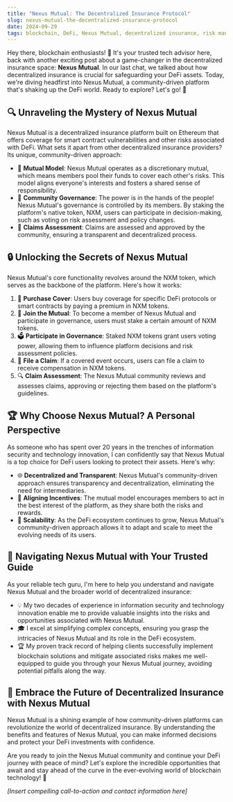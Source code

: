 ```yaml
---
title: "Nexus Mutual: The Decentralized Insurance Protocol"
slug: nexus-mutual-the-decentralized-insurance-protocol
date: 2024-09-29
tags: blockchain, DeFi, Nexus Mutual, decentralized insurance, risk management, smart contracts
---
```


Hey there, blockchain enthusiasts! 👋 It's your trusted tech advisor here, back with another exciting post about a game-changer in the decentralized insurance space: **Nexus Mutual**. In our last chat, we talked about how decentralized insurance is crucial for safeguarding your DeFi assets. Today, we're diving headfirst into Nexus Mutual, a community-driven platform that's shaking up the DeFi world. Ready to explore? Let's go! 🚀

## 🔍 Unraveling the Mystery of Nexus Mutual

Nexus Mutual is a decentralized insurance platform built on Ethereum that offers coverage for smart contract vulnerabilities and other risks associated with DeFi. What sets it apart from other decentralized insurance providers? Its unique, community-driven approach:

- 🤝 **Mutual Model**: Nexus Mutual operates as a discretionary mutual, which means members pool their funds to cover each other's risks. This model aligns everyone's interests and fosters a shared sense of responsibility.
- 👥 **Community Governance**: The power is in the hands of the people! Nexus Mutual's governance is controlled by its members. By staking the platform's native token, NXM, users can participate in decision-making, such as voting on risk assessment and policy changes.
- 🔧 **Claims Assessment**: Claims are assessed and approved by the community, ensuring a transparent and decentralized process.

## 🔒 Unlocking the Secrets of Nexus Mutual

Nexus Mutual's core functionality revolves around the NXM token, which serves as the backbone of the platform. Here's how it works:

1. 💸 **Purchase Cover**: Users buy coverage for specific DeFi protocols or smart contracts by paying a premium in NXM tokens.
2. 🤝 **Join the Mutual**: To become a member of Nexus Mutual and participate in governance, users must stake a certain amount of NXM tokens.
3. 🗳️ **Participate in Governance**: Staked NXM tokens grant users voting power, allowing them to influence platform decisions and risk assessment policies.
4. 🚨 **File a Claim**: If a covered event occurs, users can file a claim to receive compensation in NXM tokens.
5. 🔍 **Claim Assessment**: The Nexus Mutual community reviews and assesses claims, approving or rejecting them based on the platform's guidelines.

## 🏆 Why Choose Nexus Mutual? A Personal Perspective

As someone who has spent over 20 years in the trenches of information security and technology innovation, I can confidently say that Nexus Mutual is a top choice for DeFi users looking to protect their assets. Here's why:

- 🌐 **Decentralized and Transparent**: Nexus Mutual's community-driven approach ensures transparency and decentralization, eliminating the need for intermediaries.
- 🤝 **Aligning Incentives**: The mutual model encourages members to act in the best interest of the platform, as they share both the risks and rewards.
- 🌟 **Scalability**: As the DeFi ecosystem continues to grow, Nexus Mutual's community-driven approach allows it to adapt and scale to meet the evolving needs of its users.

## 🧭 Navigating Nexus Mutual with Your Trusted Guide

As your reliable tech guru, I'm here to help you understand and navigate Nexus Mutual and the broader world of decentralized insurance:

- 💡 My two decades of experience in information security and technology innovation enable me to provide valuable insights into the risks and opportunities associated with Nexus Mutual.
- 🎓 I excel at simplifying complex concepts, ensuring you grasp the intricacies of Nexus Mutual and its role in the DeFi ecosystem.
- 🏆 My proven track record of helping clients successfully implement blockchain solutions and mitigate associated risks makes me well-equipped to guide you through your Nexus Mutual journey, avoiding potential pitfalls along the way.

## 🌟 Embrace the Future of Decentralized Insurance with Nexus Mutual

Nexus Mutual is a shining example of how community-driven platforms can revolutionize the world of decentralized insurance. By understanding the benefits and features of Nexus Mutual, you can make informed decisions and protect your DeFi investments with confidence.

Are you ready to join the Nexus Mutual community and continue your DeFi journey with peace of mind? Let's explore the incredible opportunities that await and stay ahead of the curve in the ever-evolving world of blockchain technology! 🚀

*[Insert compelling call-to-action and contact information here]*
